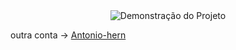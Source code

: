 <div align="center">
  <img src="https://www.icegif.com/wp-content/uploads/2023/05/icegif-796.gif" alt="Demonstração do Projeto">
</div>

 <span>outra conta -></span>
 <a href="https://github.com/Antonio-henr">Antonio-hern</a>
